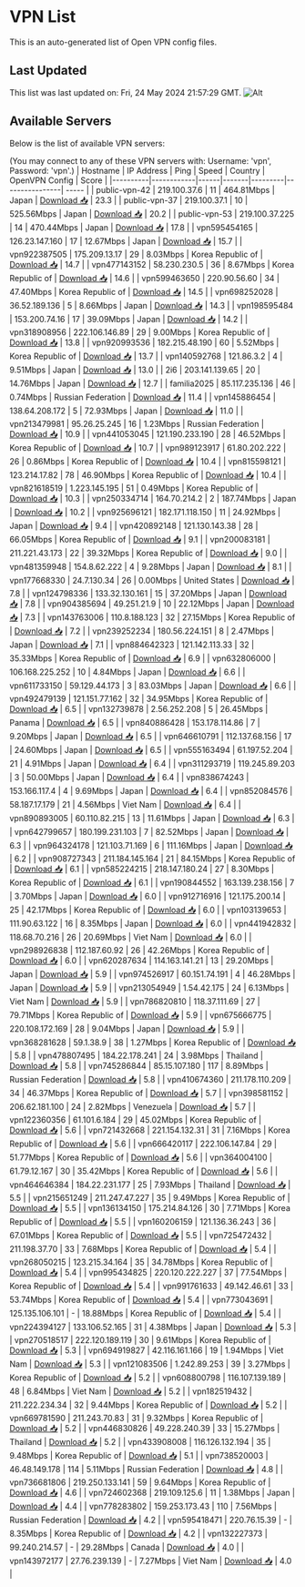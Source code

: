 # VPN List

This is an auto-generated list of Open VPN config files.

## Last Updated

This list was last updated on: Fri, 24 May 2024 21:57:29 GMT.
![Alt](https://repobeats.axiom.co/api/embed/186b98318ef1479477931607c1ad7d823f12451f.svg "Repobeats analytics image")

## Available Servers

Below is the list of available VPN servers:

(You may connect to any of these VPN servers with: Username: 'vpn', Password: 'vpn'.)
| Hostname | IP Address | Ping | Speed | Country | OpenVPN Config | Score |
|----------|------------|------|-------|---------|----------------| ----- |
| public-vpn-42 | 219.100.37.6 | 11 | 464.81Mbps | Japan | [Download 📥](./configs/server_0_JP.ovpn) | 23.3 |
| public-vpn-37 | 219.100.37.1 | 10 | 525.56Mbps | Japan | [Download 📥](./configs/server_1_JP.ovpn) | 20.2 |
| public-vpn-53 | 219.100.37.225 | 14 | 470.44Mbps | Japan | [Download 📥](./configs/server_2_JP.ovpn) | 17.8 |
| vpn595454165 | 126.23.147.160 | 17 | 12.67Mbps | Japan | [Download 📥](./configs/server_3_JP.ovpn) | 15.7 |
| vpn922387505 | 175.209.13.17 | 29 | 8.03Mbps | Korea Republic of | [Download 📥](./configs/server_4_KR.ovpn) | 14.7 |
| vpn477143152 | 58.230.230.5 | 36 | 8.67Mbps | Korea Republic of | [Download 📥](./configs/server_5_KR.ovpn) | 14.6 |
| vpn599463650 | 220.90.56.60 | 34 | 47.40Mbps | Korea Republic of | [Download 📥](./configs/server_6_KR.ovpn) | 14.5 |
| vpn698252028 | 36.52.189.136 | 5 | 8.66Mbps | Japan | [Download 📥](./configs/server_7_JP.ovpn) | 14.3 |
| vpn198595484 | 153.200.74.16 | 17 | 39.09Mbps | Japan | [Download 📥](./configs/server_8_JP.ovpn) | 14.2 |
| vpn318908956 | 222.106.146.89 | 29 | 9.00Mbps | Korea Republic of | [Download 📥](./configs/server_9_KR.ovpn) | 13.8 |
| vpn920993536 | 182.215.48.190 | 60 | 5.52Mbps | Korea Republic of | [Download 📥](./configs/server_10_KR.ovpn) | 13.7 |
| vpn140592768 | 121.86.3.2 | 4 | 9.51Mbps | Japan | [Download 📥](./configs/server_11_JP.ovpn) | 13.0 |
| 2i6 | 203.141.139.65 | 20 | 14.76Mbps | Japan | [Download 📥](./configs/server_12_JP.ovpn) | 12.7 |
| familia2025 | 85.117.235.136 | 46 | 0.74Mbps | Russian Federation | [Download 📥](./configs/server_13_RU.ovpn) | 11.4 |
| vpn145886454 | 138.64.208.172 | 5 | 72.93Mbps | Japan | [Download 📥](./configs/server_14_JP.ovpn) | 11.0 |
| vpn213479981 | 95.26.25.245 | 16 | 1.23Mbps | Russian Federation | [Download 📥](./configs/server_15_RU.ovpn) | 10.9 |
| vpn441053045 | 121.190.233.190 | 28 | 46.52Mbps | Korea Republic of | [Download 📥](./configs/server_16_KR.ovpn) | 10.7 |
| vpn989123917 | 61.80.202.222 | 26 | 0.86Mbps | Korea Republic of | [Download 📥](./configs/server_17_KR.ovpn) | 10.4 |
| vpn815598121 | 123.214.17.82 | 78 | 46.90Mbps | Korea Republic of | [Download 📥](./configs/server_18_KR.ovpn) | 10.4 |
| vpn821618519 | 1.223.145.195 | 51 | 0.49Mbps | Korea Republic of | [Download 📥](./configs/server_19_KR.ovpn) | 10.3 |
| vpn250334714 | 164.70.214.2 | 2 | 187.74Mbps | Japan | [Download 📥](./configs/server_20_JP.ovpn) | 10.2 |
| vpn925696121 | 182.171.118.150 | 11 | 24.92Mbps | Japan | [Download 📥](./configs/server_21_JP.ovpn) | 9.4 |
| vpn420892148 | 121.130.143.38 | 28 | 66.05Mbps | Korea Republic of | [Download 📥](./configs/server_22_KR.ovpn) | 9.1 |
| vpn200083181 | 211.221.43.173 | 22 | 39.32Mbps | Korea Republic of | [Download 📥](./configs/server_23_KR.ovpn) | 9.0 |
| vpn481359948 | 154.8.62.222 | 4 | 9.28Mbps | Japan | [Download 📥](./configs/server_24_JP.ovpn) | 8.1 |
| vpn177668330 | 24.7.130.34 | 26 | 0.00Mbps | United States | [Download 📥](./configs/server_25_US.ovpn) | 7.8 |
| vpn124798336 | 133.32.130.161 | 15 | 37.20Mbps | Japan | [Download 📥](./configs/server_26_JP.ovpn) | 7.8 |
| vpn904385694 | 49.251.21.9 | 10 | 22.12Mbps | Japan | [Download 📥](./configs/server_27_JP.ovpn) | 7.3 |
| vpn143763006 | 110.8.188.123 | 32 | 27.15Mbps | Korea Republic of | [Download 📥](./configs/server_28_KR.ovpn) | 7.2 |
| vpn239252234 | 180.56.224.151 | 8 | 2.47Mbps | Japan | [Download 📥](./configs/server_29_JP.ovpn) | 7.1 |
| vpn884642323 | 121.142.113.33 | 32 | 35.33Mbps | Korea Republic of | [Download 📥](./configs/server_30_KR.ovpn) | 6.9 |
| vpn632806000 | 106.168.225.252 | 10 | 4.84Mbps | Japan | [Download 📥](./configs/server_31_JP.ovpn) | 6.6 |
| vpn611733150 | 59.129.44.173 | 3 | 83.03Mbps | Japan | [Download 📥](./configs/server_32_JP.ovpn) | 6.6 |
| vpn492479139 | 121.151.77.162 | 32 | 34.95Mbps | Korea Republic of | [Download 📥](./configs/server_33_KR.ovpn) | 6.5 |
| vpn132739878 | 2.56.252.208 | 5 | 26.45Mbps | Panama | [Download 📥](./configs/server_34_PA.ovpn) | 6.5 |
| vpn840886428 | 153.178.114.86 | 7 | 9.20Mbps | Japan | [Download 📥](./configs/server_35_JP.ovpn) | 6.5 |
| vpn646610791 | 112.137.68.156 | 17 | 24.60Mbps | Japan | [Download 📥](./configs/server_36_JP.ovpn) | 6.5 |
| vpn555163494 | 61.197.52.204 | 21 | 4.91Mbps | Japan | [Download 📥](./configs/server_37_JP.ovpn) | 6.4 |
| vpn311293719 | 119.245.89.203 | 3 | 50.00Mbps | Japan | [Download 📥](./configs/server_38_JP.ovpn) | 6.4 |
| vpn838674243 | 153.166.117.4 | 4 | 9.69Mbps | Japan | [Download 📥](./configs/server_39_JP.ovpn) | 6.4 |
| vpn852084576 | 58.187.17.179 | 21 | 4.56Mbps | Viet Nam | [Download 📥](./configs/server_40_VN.ovpn) | 6.4 |
| vpn890893005 | 60.110.82.215 | 13 | 11.61Mbps | Japan | [Download 📥](./configs/server_41_JP.ovpn) | 6.3 |
| vpn642799657 | 180.199.231.103 | 7 | 82.52Mbps | Japan | [Download 📥](./configs/server_42_JP.ovpn) | 6.3 |
| vpn964324178 | 121.103.71.169 | 6 | 111.16Mbps | Japan | [Download 📥](./configs/server_43_JP.ovpn) | 6.2 |
| vpn908727343 | 211.184.145.164 | 21 | 84.15Mbps | Korea Republic of | [Download 📥](./configs/server_44_KR.ovpn) | 6.1 |
| vpn585224215 | 218.147.180.24 | 27 | 8.30Mbps | Korea Republic of | [Download 📥](./configs/server_45_KR.ovpn) | 6.1 |
| vpn190844552 | 163.139.238.156 | 7 | 3.70Mbps | Japan | [Download 📥](./configs/server_46_JP.ovpn) | 6.0 |
| vpn912716916 | 121.175.200.14 | 25 | 42.17Mbps | Korea Republic of | [Download 📥](./configs/server_47_KR.ovpn) | 6.0 |
| vpn103139653 | 111.90.63.122 | 16 | 8.35Mbps | Japan | [Download 📥](./configs/server_48_JP.ovpn) | 6.0 |
| vpn441942832 | 118.68.70.216 | 26 | 20.69Mbps | Viet Nam | [Download 📥](./configs/server_49_VN.ovpn) | 6.0 |
| vpn298926838 | 112.187.60.92 | 26 | 42.26Mbps | Korea Republic of | [Download 📥](./configs/server_50_KR.ovpn) | 6.0 |
| vpn620287634 | 114.163.141.21 | 13 | 29.20Mbps | Japan | [Download 📥](./configs/server_51_JP.ovpn) | 5.9 |
| vpn974526917 | 60.151.74.191 | 4 | 46.28Mbps | Japan | [Download 📥](./configs/server_52_JP.ovpn) | 5.9 |
| vpn213054949 | 1.54.42.175 | 24 | 6.13Mbps | Viet Nam | [Download 📥](./configs/server_53_VN.ovpn) | 5.9 |
| vpn786820810 | 118.37.111.69 | 27 | 79.71Mbps | Korea Republic of | [Download 📥](./configs/server_54_KR.ovpn) | 5.9 |
| vpn675666775 | 220.108.172.169 | 28 | 9.04Mbps | Japan | [Download 📥](./configs/server_55_JP.ovpn) | 5.9 |
| vpn368281628 | 59.1.38.9 | 38 | 1.27Mbps | Korea Republic of | [Download 📥](./configs/server_56_KR.ovpn) | 5.8 |
| vpn478807495 | 184.22.178.241 | 24 | 3.98Mbps | Thailand | [Download 📥](./configs/server_57_TH.ovpn) | 5.8 |
| vpn745286844 | 85.15.107.180 | 117 | 8.89Mbps | Russian Federation | [Download 📥](./configs/server_58_RU.ovpn) | 5.8 |
| vpn410674360 | 211.178.110.209 | 34 | 46.37Mbps | Korea Republic of | [Download 📥](./configs/server_59_KR.ovpn) | 5.7 |
| vpn398581152 | 206.62.181.100 | 24 | 2.82Mbps | Venezuela | [Download 📥](./configs/server_60_VE.ovpn) | 5.7 |
| vpn122360356 | 61.101.6.184 | 29 | 45.02Mbps | Korea Republic of | [Download 📥](./configs/server_61_KR.ovpn) | 5.6 |
| vpn721432668 | 221.154.132.31 | 31 | 7.16Mbps | Korea Republic of | [Download 📥](./configs/server_62_KR.ovpn) | 5.6 |
| vpn666420117 | 222.106.147.84 | 29 | 51.77Mbps | Korea Republic of | [Download 📥](./configs/server_63_KR.ovpn) | 5.6 |
| vpn364004100 | 61.79.12.167 | 30 | 35.42Mbps | Korea Republic of | [Download 📥](./configs/server_64_KR.ovpn) | 5.6 |
| vpn464646384 | 184.22.231.177 | 25 | 7.93Mbps | Thailand | [Download 📥](./configs/server_65_TH.ovpn) | 5.5 |
| vpn215651249 | 211.247.47.227 | 35 | 9.49Mbps | Korea Republic of | [Download 📥](./configs/server_66_KR.ovpn) | 5.5 |
| vpn136134150 | 175.214.84.126 | 30 | 7.71Mbps | Korea Republic of | [Download 📥](./configs/server_67_KR.ovpn) | 5.5 |
| vpn160206159 | 121.136.36.243 | 36 | 67.01Mbps | Korea Republic of | [Download 📥](./configs/server_68_KR.ovpn) | 5.5 |
| vpn725472432 | 211.198.37.70 | 33 | 7.68Mbps | Korea Republic of | [Download 📥](./configs/server_69_KR.ovpn) | 5.4 |
| vpn268050215 | 123.215.34.164 | 35 | 34.78Mbps | Korea Republic of | [Download 📥](./configs/server_70_KR.ovpn) | 5.4 |
| vpn995434825 | 220.120.222.227 | 37 | 77.54Mbps | Korea Republic of | [Download 📥](./configs/server_71_KR.ovpn) | 5.4 |
| vpn991761633 | 49.142.46.61 | 33 | 53.74Mbps | Korea Republic of | [Download 📥](./configs/server_72_KR.ovpn) | 5.4 |
| vpn773043691 | 125.135.106.101 | - | 18.88Mbps | Korea Republic of | [Download 📥](./configs/server_73_KR.ovpn) | 5.4 |
| vpn224394127 | 133.106.52.165 | 31 | 4.38Mbps | Japan | [Download 📥](./configs/server_74_JP.ovpn) | 5.3 |
| vpn270518517 | 222.120.189.119 | 30 | 9.61Mbps | Korea Republic of | [Download 📥](./configs/server_75_KR.ovpn) | 5.3 |
| vpn694919827 | 42.116.161.166 | 19 | 1.94Mbps | Viet Nam | [Download 📥](./configs/server_76_VN.ovpn) | 5.3 |
| vpn121083506 | 1.242.89.253 | 39 | 3.27Mbps | Korea Republic of | [Download 📥](./configs/server_77_KR.ovpn) | 5.2 |
| vpn608800798 | 116.107.139.189 | 48 | 6.84Mbps | Viet Nam | [Download 📥](./configs/server_78_VN.ovpn) | 5.2 |
| vpn182519432 | 211.222.234.34 | 32 | 9.44Mbps | Korea Republic of | [Download 📥](./configs/server_79_KR.ovpn) | 5.2 |
| vpn669781590 | 211.243.70.83 | 31 | 9.32Mbps | Korea Republic of | [Download 📥](./configs/server_80_KR.ovpn) | 5.2 |
| vpn446830826 | 49.228.240.39 | 33 | 15.27Mbps | Thailand | [Download 📥](./configs/server_81_TH.ovpn) | 5.2 |
| vpn433908008 | 116.126.132.194 | 35 | 9.48Mbps | Korea Republic of | [Download 📥](./configs/server_82_KR.ovpn) | 5.1 |
| vpn738520003 | 46.48.149.178 | 114 | 5.11Mbps | Russian Federation | [Download 📥](./configs/server_83_RU.ovpn) | 4.8 |
| vpn736681806 | 219.250.133.141 | 59 | 9.64Mbps | Korea Republic of | [Download 📥](./configs/server_84_KR.ovpn) | 4.6 |
| vpn724602368 | 219.109.125.6 | 11 | 1.38Mbps | Japan | [Download 📥](./configs/server_85_JP.ovpn) | 4.4 |
| vpn778283802 | 159.253.173.43 | 110 | 7.56Mbps | Russian Federation | [Download 📥](./configs/server_86_RU.ovpn) | 4.2 |
| vpn595418471 | 220.76.15.39 | - | 8.35Mbps | Korea Republic of | [Download 📥](./configs/server_87_KR.ovpn) | 4.2 |
| vpn132227373 | 99.240.214.57 | - | 29.28Mbps | Canada | [Download 📥](./configs/server_88_CA.ovpn) | 4.0 |
| vpn143972177 | 27.76.239.139 | - | 7.27Mbps | Viet Nam | [Download 📥](./configs/server_89_VN.ovpn) | 4.0 |
